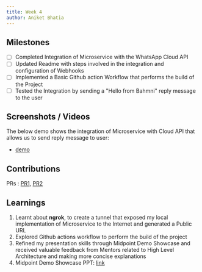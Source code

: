 ```yaml
---
title: Week 4
author: Aniket Bhatia
---
```


## Milestones
- [ ] Completed Integration of Microservice with the WhatsApp Cloud API
- [ ] Updated Readme with steps involved in the integration and configuration of Webhooks
- [ ] Implemented a Basic Github action Workflow that performs the build of the Project
- [ ] Tested the Integration by sending a "Hello from Bahmni" reply message to the user

## Screenshots / Videos 
The below demo shows the integration of Microservice with Cloud API that allows us to send reply message to user:

- [demo](https://drive.google.com/file/d/1PM9lJG8AeV5SWarElD_ylcofTYopipD-/view?usp=sharing)

## Contributions

PRs : [PR1](https://github.com/Bahmni/whatsapp-bahmni-service/pull/1), [PR2](https://github.com/Bahmni/whatsapp-bahmni-service/pull/2)

## Learnings

1. Learnt about **ngrok**, to create a tunnel that exposed my local implementation of Microservice to the Internet and generated a Public URL
2. Explored Github actions workflow to perform the build of the project
3. Refined my presentation skills through Midpoint Demo Showcase and received valuable feedback from Mentors related to High Level Architecture and making more concise explanations
4. Midpoint Demo Showcase PPT: [link](https://docs.google.com/presentation/d/1nNNG4WfzUrDLuKPen7FplVYAhGJ6rK82f6dkzJjT7Nk/edit?usp=sharing)